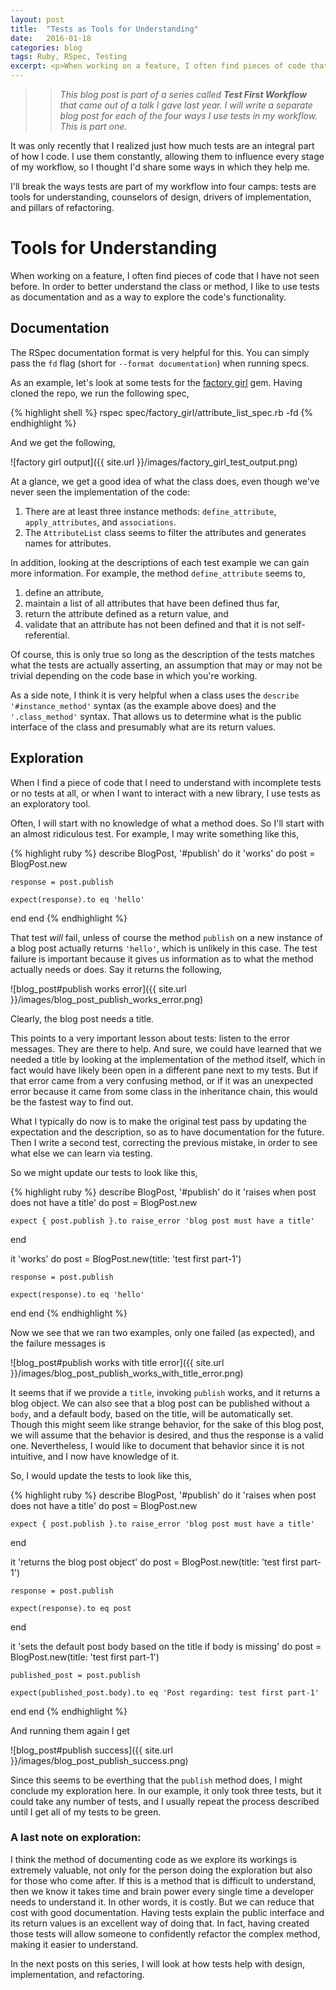 ```yaml
---
layout: post
title:  "Tests as Tools for Understanding"
date:   2016-01-18
categories: blog
tags: Ruby, RSpec, Testing
excerpt: <p>When working on a feature, I often find pieces of code that I have not seen before. In order to better understand the class or method, I like to use tests as documentation and as a way to explore the code's functionality.</p>
---
```


>> _This blog post is part of a series called **Test First Workflow** that came out of a talk I gave last year.
I will write a separate blog post for each of the four ways I use tests in my workflow. This is part one._


It was only recently that I realized just how much tests are an integral part of how I code.
I use them constantly, allowing them to influence every stage of my workflow, so I thought I'd share some ways in which they help me.

I'll break the ways tests are part of my workflow into four camps: tests are tools for understanding, counselors of design, drivers of implementation, and pillars of refactoring.


# Tools for Understanding

When working on a feature, I often find pieces of code that I have not seen before. In order to better understand the class or method, I like to use tests as documentation and as a way to explore the code's functionality.

## Documentation

The RSpec documentation format is very helpful for this. You can simply pass the `fd` flag (short for `--format documentation`) when running specs.

As an example, let's look at some tests for the [factory girl](https://github.com/thoughtbot/factory_girl) gem.
Having cloned the repo, we run the following spec,

{% highlight shell %}
rspec spec/factory_girl/attribute_list_spec.rb -fd
{% endhighlight %}


And we get the following,

![factory girl output]({{ site.url }}/images/factory_girl_test_output.png)


At a glance, we get a good idea of what the class does, even though we've never seen the implementation of the code:

1. There are at least three instance methods: `define_attribute`, `apply_attributes`, and `associations`.
2. The `AttributeList` class seems to filter the attributes and generates names for attributes.

In addition, looking at the descriptions of each test example we can gain more information.
For example, the method `define_attribute` seems to,

1. define an attribute,
2. maintain a list of all attributes that have been defined thus far,
3. return the attribute defined as a return value, and
4. validate that an attribute has not been defined and that it is not self-referential.

Of course, this is only true so long as the description of the tests matches what the tests are actually asserting,
an assumption that may or may not be trivial depending on the code base in which you're working.

As a side note, I think it is very helpful when a class uses the `describe '#instance_method'` syntax (as the example above does) and the `'.class_method'` syntax.
That allows us to determine what is the public interface of the class and presumably what are its return values.


## Exploration

When I find a piece of code that I need to understand with incomplete tests or no tests at all, or when I want to interact with a new library,
I use tests as an exploratory tool.

Often, I will start with no knowledge of what a method does. So I'll start with an almost ridiculous test.
For example, I may write something like this,

{% highlight ruby %}
describe BlogPost, '#publish' do
  it 'works' do
    post = BlogPost.new

    response = post.publish

    expect(response).to eq 'hello'
  end
end
{% endhighlight %}

That test _will_ fail, unless of course the method `publish` on a new instance of a blog post actually returns `'hello'`, which is unlikely in this case.
The test failure is important because it gives us information as to what the method actually needs or does. Say it returns the following,

![blog_post#publish works error]({{ site.url }}/images/blog_post_publish_works_error.png)

Clearly, the blog post needs a title.

This points to a very important lesson about tests: listen to the error messages. They are there to help.
And sure, we could have learned that we needed a title by looking at the implementation of the method itself, which in fact would have likely been open in a different pane
next to my tests. But if that error came from a very confusing method, or if it was an unexpected error because it came from some class
in the inheritance chain, this would be the fastest way to find out.

What I typically do now is to make the original test pass by updating the expectation and the description, so as to have documentation for the future.
Then I write a second test, correcting the previous mistake, in order to see what else we can learn via testing.

So we might update our tests to look like this,

{% highlight ruby %}
describe BlogPost, '#publish' do
  it 'raises when post does not have a title' do
    post = BlogPost.new

    expect { post.publish }.to raise_error 'blog post must have a title'
  end

  it 'works' do
    post = BlogPost.new(title: 'test first part-1')

    response = post.publish

    expect(response).to eq 'hello'
  end
end
{% endhighlight %}

Now we see that we ran two examples, only one failed (as expected), and the failure messages is

![blog_post#publish works with title error]({{ site.url }}/images/blog_post_publish_works_with_title_error.png)

It seems that if we provide a `title`, invoking `publish` works, and it returns a blog object.
We can also see that a blog post can be published without a `body`, and a default body, based on the title, will be automatically set.
Though this might seem like strange behavior, for the sake of this blog post, we will assume that the behavior is desired, and thus the response is a valid one.
Nevertheless, I would like to document that behavior since it is not intuitive, and I now have knowledge of it.

So, I would update the tests to look like this,

{% highlight ruby %}
describe BlogPost, '#publish' do
  it 'raises when post does not have a title' do
    post = BlogPost.new

    expect { post.publish }.to raise_error 'blog post must have a title'
  end

  it 'returns the blog post object' do
    post = BlogPost.new(title: 'test first part-1')

    response = post.publish

    expect(response).to eq post
  end

  it 'sets the default post body based on the title if body is missing' do
    post = BlogPost.new(title: 'test first part-1')

    published_post = post.publish

    expect(published_post.body).to eq 'Post regarding: test first part-1'
  end
end
{% endhighlight %}

And running them again I get

![blog_post#publish success]({{ site.url }}/images/blog_post_publish_success.png)


Since this seems to be everthing that the `publish` method does, I might conclude my exploration here.
In our example, it only took three tests, but it could take any number of tests, and I usually repeat the process
described until I get all of my tests to be green.

### A last note on exploration:

I think the method of documenting code as we explore its workings is extremely valuable, not only for the person doing the exploration but also for those who come
after. If this is a method that is difficult to understand, then we know it takes time and brain power every single time a developer needs to understand it.
In other words, it is costly. But we can reduce that cost with good documentation. Having tests explain the public
interface and its return values is an excellent way of doing that. In fact, having created those tests will allow someone to confidently refactor the complex
method, making it easier to understand.

In the next posts on this series, I will look at how tests help with design, implementation, and refactoring.
